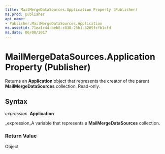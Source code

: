 ```yaml
---
title: MailMergeDataSources.Application Property (Publisher)
ms.prod: publisher
api_name:
- Publisher.MailMergeDataSources.Application
ms.assetid: 71ea1c44-beb8-c830-26b1-3209fcfb1cfd
ms.date: 06/08/2017
---
```



# MailMergeDataSources.Application Property (Publisher)

Returns an **Application** object that represents the creator of the parent **MailMergeDataSources** collection. Read-only.


## Syntax

 _expression_. **Application**

 _expression_A variable that represents a **MailMergeDataSources** collection.


### Return Value

Object


